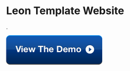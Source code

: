 # Leon Template Website
.

[![alt text](image.png)](https://malakdevl.github.io/Leon-Template/ "LIVE-DEMO")

